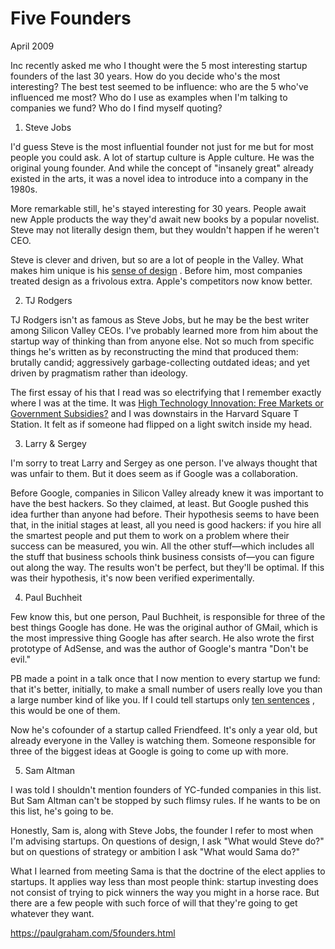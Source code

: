 # Five Founders

April 2009

Inc recently asked me who I thought were the 5 most interesting startup founders of the last 30 years. How do you decide who's the most interesting? The best test seemed to be influence: who are the 5 who've influenced me most? Who do I use as examples when I'm talking to companies we fund? Who do I find myself quoting?

1. Steve Jobs

I'd guess Steve is the most influential founder not just for me but for most people you could ask. A lot of startup culture is Apple culture. He was the original young founder. And while the concept of "insanely great" already existed in the arts, it was a novel idea to introduce into a company in the 1980s.

More remarkable still, he's stayed interesting for 30 years. People await new Apple products the way they'd await new books by a popular novelist. Steve may not literally design them, but they wouldn't happen if he weren't CEO.

Steve is clever and driven, but so are a lot of people in the Valley. What makes him unique is his [sense of design](https://paulgraham.com/taste.html) . Before him, most companies treated design as a frivolous extra. Apple's competitors now know better.

2. TJ Rodgers

TJ Rodgers isn't as famous as Steve Jobs, but he may be the best writer among Silicon Valley CEOs. I've probably learned more from him about the startup way of thinking than from anyone else. Not so much from specific things he's written as by reconstructing the mind that produced them: brutally candid; aggressively garbage-collecting outdated ideas; and yet driven by pragmatism rather than ideology.

The first essay of his that I read was so electrifying that I remember exactly where I was at the time. It was [High Technology Innovation: Free Markets or Government Subsidies?](http://www.cypress.com/?rID=34993) and I was downstairs in the Harvard Square T Station. It felt as if someone had flipped on a light switch inside my head.

3. Larry & Sergey

I'm sorry to treat Larry and Sergey as one person. I've always thought that was unfair to them. But it does seem as if Google was a collaboration.

Before Google, companies in Silicon Valley already knew it was important to have the best hackers. So they claimed, at least. But Google pushed this idea further than anyone had before. Their hypothesis seems to have been that, in the initial stages at least, all you need is good hackers: if you hire all the smartest people and put them to work on a problem where their success can be measured, you win. All the other stuff—which includes all the stuff that business schools think business consists of—you can figure out along the way. The results won't be perfect, but they'll be optimal. If this was their hypothesis, it's now been verified experimentally.

4. Paul Buchheit

Few know this, but one person, Paul Buchheit, is responsible for three of the best things Google has done. He was the original author of GMail, which is the most impressive thing Google has after search. He also wrote the first prototype of AdSense, and was the author of Google's mantra "Don't be evil."

PB made a point in a talk once that I now mention to every startup we fund: that it's better, initially, to make a small number of users really love you than a large number kind of like you. If I could tell startups only [ten sentences](https://paulgraham.com/13sentences.html) , this would be one of them.

Now he's cofounder of a startup called Friendfeed. It's only a year old, but already everyone in the Valley is watching them. Someone responsible for three of the biggest ideas at Google is going to come up with more.

5. Sam Altman

I was told I shouldn't mention founders of YC-funded companies in this list. But Sam Altman can't be stopped by such flimsy rules. If he wants to be on this list, he's going to be.

Honestly, Sam is, along with Steve Jobs, the founder I refer to most when I'm advising startups. On questions of design, I ask "What would Steve do?" but on questions of strategy or ambition I ask "What would Sama do?"

What I learned from meeting Sama is that the doctrine of the elect applies to startups. It applies way less than most people think: startup investing does not consist of trying to pick winners the way you might in a horse race. But there are a few people with such force of will that they're going to get whatever they want.

https://paulgraham.com/5founders.html
